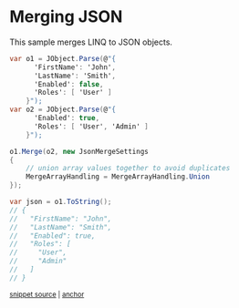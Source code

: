 # Merging JSON

This sample merges LINQ to JSON objects.

<!-- snippet: MergeJson -->
<a id='snippet-mergejson'></a>
```cs
var o1 = JObject.Parse(@"{
      'FirstName': 'John',
      'LastName': 'Smith',
      'Enabled': false,
      'Roles': [ 'User' ]
    }");
var o2 = JObject.Parse(@"{
      'Enabled': true,
      'Roles': [ 'User', 'Admin' ]
    }");

o1.Merge(o2, new JsonMergeSettings
{
    // union array values together to avoid duplicates
    MergeArrayHandling = MergeArrayHandling.Union
});

var json = o1.ToString();
// {
//   "FirstName": "John",
//   "LastName": "Smith",
//   "Enabled": true,
//   "Roles": [
//     "User",
//     "Admin"
//   ]
// }
```
<sup><a href='/src/Tests/Documentation/Samples/Linq/MergeJson.cs#L12-L40' title='Snippet source file'>snippet source</a> | <a href='#snippet-mergejson' title='Start of snippet'>anchor</a></sup>
<!-- endSnippet -->
